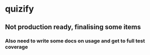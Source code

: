 # quizify

## Not production ready, finalising some items

### Also need to write some docs on usage and get to full test coverage